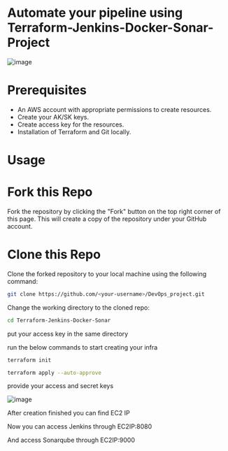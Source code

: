 # **Automate your pipeline using Terraform-Jenkins-Docker-Sonar-Project**


![image](https://github.com/hesham131595/Terraform-Jenkins-Docker-Sonar/assets/93712347/901c6311-99d2-4a2b-8f8b-049e1bdd17b1)



# **Prerequisites**

- An AWS account with appropriate permissions to create resources.
- Create your AK/SK keys.
- Create access key for the resources.
- Installation of Terraform and Git locally.

# **Usage**

# **Fork this Repo**

Fork the repository by clicking the "Fork" button on the top right corner of this page. This will create a copy of the repository under your GitHub account.

# **Clone this Repo**

Clone the forked repository to your local machine using the following command:

```bash
git clone https://github.com/<your-username>/DevOps_project.git
```

Change the working directory to the cloned repo:

```bash
cd Terraform-Jenkins-Docker-Sonar
```

put your access key  in the same directory 

run the below commands to start creating your infra


```bash
terraform init 

terraform apply --auto-approve
```

provide your access and secret keys


![image](https://github.com/hesham131595/Terraform-Jenkins-Docker-Sonar/assets/93712347/485ee82e-06a0-4cd8-9153-cf35535f39a8)


After creation finished you can find EC2 IP

Now you can access Jenkins through EC2IP:8080

And access Sonarqube through EC2IP:9000
